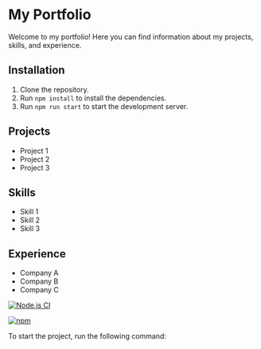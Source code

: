 # My Portfolio

Welcome to my portfolio! Here you can find information about my projects, skills, and experience.

## Installation

1. Clone the repository.
2. Run `npm install` to install the dependencies.
3. Run `npm run start` to start the development server.

## Projects

- Project 1
- Project 2
- Project 3

## Skills

- Skill 1
- Skill 2
- Skill 3

## Experience

- Company A
- Company B
- Company C

[![Node.js CI](https://github.com/szebasztianmarton/szebasztianmarton.io/actions/workflows/node.js.yml/badge.svg)](https://github.com/szebasztianmarton/szebasztianmarton.io/actions/workflows/node.js.yml)

[![npm](https://img.shields.io/npm/v/npm.svg)](https://www.npmjs.com/package/npm)

To start the project, run the following command:
